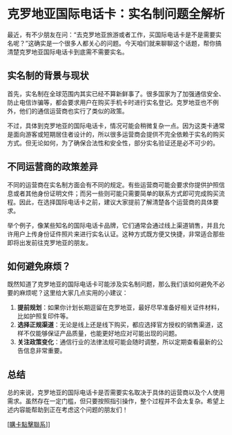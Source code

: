 # 克罗地亚国际电话卡：实名制问题全解析

最近，有不少朋友在问：“去克罗地亚旅游或者工作，买国际电话卡是不是需要实名呢？”这确实是一个很多人都关心的问题。今天咱们就来聊聊这个话题，帮你搞清楚克罗地亚国际电话卡到底需不需要实名。

## 实名制的背景与现状

首先，实名制在全球范围内其实已经不算新鲜事了。很多国家为了加强通信安全、防止电信诈骗等，都会要求用户在购买手机卡时进行实名登记。克罗地亚也不例外，他们的通信运营商也实行了类似的政策。

不过，具体到克罗地亚的国际电话卡，情况可能会稍微复杂一点。因为这类卡通常是面向游客或短期居住者设计的，所以很多运营商会提供不完全依赖于实名的购买方式。但无论如何，为了确保合法性和安全性，部分实名验证还是必不可少的。

## 不同运营商的政策差异

不同的运营商在实名制方面会有不同的规定。有些运营商可能会要求你提供护照信息或者其他身份证明文件；而另一些则可能只需要简单的联系方式即可完成购买流程。因此，在选择国际电话卡之前，建议大家提前了解清楚各个运营商的具体要求。

举个例子，像某些知名的国际电话卡品牌，它们通常会通过线上渠道销售，并且允许用户上传身份证件照片来进行实名认证。这种方式既方便又快捷，非常适合那些即将出发前往克罗地亚的朋友。

## 如何避免麻烦？

既然知道了克罗地亚的国际电话卡可能涉及实名制问题，那么我们该如何避免不必要的麻烦呢？这里给大家几点实用的小建议：

1. **提前规划**：如果你计划长期逗留在克罗地亚，最好尽早准备好相关证件材料，比如护照复印件等。
2. **选择正规渠道**：无论是线上还是线下购买，都应选择官方授权的销售渠道，这样不仅能够保证产品质量，也能更好地应对可能出现的问题。
3. **关注政策变化**：通信行业的法律法规可能会随时调整，所以定期查看最新的公告信息非常重要。

## 总结

总的来说，克罗地亚的国际电话卡是否需要实名取决于具体的运营商以及个人使用需求。虽然存在一定门槛，但只要按照指引操作，整个过程并不会太复杂。希望上述内容能帮助到正在考虑这个问题的朋友们！

[[購卡點擊聯系](https://t.me/s/esim1088)]]
